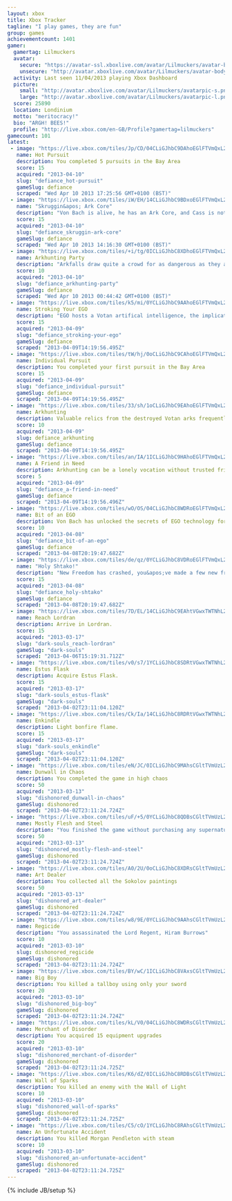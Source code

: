 ```yaml
---
layout: xbox
title: Xbox Tracker
tagline: "I play games, they are fun"
group: games
achievementcount: 1401
gamer: 
  gamertag: Lilmuckers
  avatar: 
    secure: "https://avatar-ssl.xboxlive.com/avatar/Lilmuckers/avatar-body.png"
    unsecure: "http://avatar.xboxlive.com/avatar/Lilmuckers/avatar-body.png"
  activity: Last seen 11/04/2013 playing Xbox Dashboard
  picture: 
    small: "http://avatar.xboxlive.com/avatar/Lilmuckers/avatarpic-s.png"
    large: "http://avatar.xboxlive.com/avatar/Lilmuckers/avatarpic-l.png"
  score: 25890
  location: Londinium
  motto: "meritocracy!"
  bio: "ARGH! BEES!"
  profile: "http://live.xbox.com/en-GB/Profile?gamertag=lilmuckers"
gamecount: 101
latest: 
 - image: "https://live.xbox.com/tiles/Jp/CD/04CLiGJhbC9DAhoEGlFTVmQxL2FjaC8wLzg3AAAAAOfn5-yskDo=.jpg"
   name: Hot Pursuit
   description: You completed 5 pursuits in the Bay Area
   score: 15
   acquired: "2013-04-10"
   slug: "defiance_hot-pursuit"
   gameSlug: defiance
   scraped: "Wed Apr 10 2013 17:25:56 GMT+0100 (BST)"
 - image: "https://live.xbox.com/tiles/iW/EH/14CLiGJhbC9BDxoEGlFTVmQxL2FjaC8wLzU1AAAAAOfn5-goYZU=.jpg"
   name: "Skruggin&apos; Ark Core"
   description: "Von Bach is alive, he has an Ark Core, and Cass is not happy about it"
   score: 15
   acquired: "2013-04-10"
   slug: "defiance_skruggin-ark-core"
   gameSlug: defiance
   scraped: "Wed Apr 10 2013 14:16:30 GMT+0100 (BST)"
 - image: "https://live.xbox.com/tiles/+i/tg/0ICLiGJhbC8XDhoEGlFTVmQxL2FjaC8wLzRjAAAAAOfn5-9PK+Y=.jpg"
   name: Arkhunting Party
   description: "Arkfalls draw quite a crowd for as dangerous as they are;  Risk vs. reward, or so they say"
   score: 10
   acquired: "2013-04-10"
   slug: "defiance_arkhunting-party"
   gameSlug: defiance
   scraped: "Wed Apr 10 2013 00:44:42 GMT+0100 (BST)"
 - image: "https://live.xbox.com/tiles/k5/mi/0YCLiGJhbC9AAhoEGlFTVmQxL2FjaC8wLzg0AAAAAOfn5-6NmY8=.jpg"
   name: Stroking Your EGO
   description: "EGO hosts a Votan artifical intelligence, the implications of which are not fully understood"
   score: 15
   acquired: "2013-04-09"
   slug: "defiance_stroking-your-ego"
   gameSlug: defiance
   scraped: "2013-04-09T14:19:56.495Z"
 - image: "https://live.xbox.com/tiles/tW/hj/0oCLiGJhbC9CAhoEGlFTVmQxL2FjaC8wLzg2AAAAAOfn5-1MaKk=.jpg"
   name: Individual Pursuit
   description: You completed your first pursuit in the Bay Area
   score: 15
   acquired: "2013-04-09"
   slug: "defiance_individual-pursuit"
   gameSlug: defiance
   scraped: "2013-04-09T14:19:56.495Z"
 - image: "https://live.xbox.com/tiles/33/sh/1oCLiGJhbC9EAhoEGlFTVmQxL2FjaC8wLzgwAAAAAOfn5-kOe8M=.jpg"
   name: Arkhunting
   description: Valuable relics from the destroyed Votan arks frequently and dangerously rain from the sky
   score: 10
   acquired: "2013-04-09"
   slug: defiance_arkhunting
   gameSlug: defiance
   scraped: "2013-04-09T14:19:56.495Z"
 - image: "https://live.xbox.com/tiles/an/IA/1ICLiGJhbC9HAhoEGlFTVmQxL2FjaC8wLzgzAAAAAOfn5-svcnY=.jpg"
   name: A Friend in Need
   description: Arkhunting can be a lonely vocation without trusted friends
   score: 5
   acquired: "2013-04-09"
   slug: "defiance_a-friend-in-need"
   gameSlug: defiance
   scraped: "2013-04-09T14:19:56.496Z"
 - image: "https://live.xbox.com/tiles/wO/OS/04CLiGJhbC8WDRoEGlFTVmQxL2FjaC8wLzdiAAAAAOfn5-y949w=.jpg"
   name: Bit of an EGO
   description: Von Bach has unlocked the secrets of EGO technology for commercial use; You are proof
   score: 10
   acquired: "2013-04-08"
   slug: "defiance_bit-of-an-ego"
   gameSlug: defiance
   scraped: "2013-04-08T20:19:47.682Z"
 - image: "https://live.xbox.com/tiles/de/qz/0YCLiGJhbC8VDRoEGlFTVmQxL2FjaC8wLzdhAAAAAOfn5-6c6mk=.jpg"
   name: "Holy Shtako!"
   description: "New Freedom has crashed, you&apos;ve made a few new friends and one of them lives inside your head"
   score: 15
   acquired: "2013-04-08"
   slug: "defiance_holy-shtako"
   gameSlug: defiance
   scraped: "2013-04-08T20:19:47.682Z"
 - image: "https://live.xbox.com/tiles/7D/EL/14CLiGJhbC9EAhtVGwxTWTNhL2FjaC8wLzgwAAAAAOfn5-gkMfA=.jpg"
   name: Reach Lordran
   description: Arrive in Lordran.
   score: 15
   acquired: "2013-03-17"
   slug: "dark-souls_reach-lordran"
   gameSlug: "dark-souls"
   scraped: "2013-04-06T15:19:31.712Z"
 - image: "https://live.xbox.com/tiles/v0/s7/1YCLiGJhbC8SDRtVGwxTWTNhL2FjaC8wLzdmAAAAAOfn5-oUS6M=.jpg"
   name: Estus Flask
   description: Acquire Estus Flask.
   score: 15
   acquired: "2013-03-17"
   slug: "dark-souls_estus-flask"
   gameSlug: "dark-souls"
   scraped: "2013-04-02T23:11:04.120Z"
 - image: "https://live.xbox.com/tiles/Ck/Ia/14CLiGJhbC8RDRtVGwxTWTNhL2FjaC8wLzdlAAAAAOfn5-g1QhY=.jpg"
   name: Enkindle
   description: Light bonfire flame.
   score: 15
   acquired: "2013-03-17"
   slug: "dark-souls_enkindle"
   gameSlug: "dark-souls"
   scraped: "2013-04-02T23:11:04.120Z"
 - image: "https://live.xbox.com/tiles/eN/JC/0ICLiGJhbC9MAhsCGltTVmUzL2FjaC8wLzg4AAAAAOfn5-9t0mQ=.jpg"
   name: Dunwall in Chaos
   description: You completed the game in high chaos
   score: 50
   acquired: "2013-03-13"
   slug: "dishonored_dunwall-in-chaos"
   gameSlug: dishonored
   scraped: "2013-04-02T23:11:24.724Z"
 - image: "https://live.xbox.com/tiles/uF/+5/0YCLiGJhbC8QDBsCGltTVmUzL2FjaC8wLzZkAAAAAOfn5-6WX6Q=.jpg"
   name: Mostly Flesh and Steel
   description: "You finished the game without purchasing any supernatural powers or enhancements, besides Blink"
   score: 50
   acquired: "2013-03-13"
   slug: "dishonored_mostly-flesh-and-steel"
   gameSlug: dishonored
   scraped: "2013-04-02T23:11:24.724Z"
 - image: "https://live.xbox.com/tiles/A0/2U/0oCLiGJhbC8XDRsCGltTVmUzL2FjaC8wLzdjAAAAAOfn5-27TR8=.jpg"
   name: Art Dealer
   description: You collected all the Sokolov paintings
   score: 50
   acquired: "2013-03-13"
   slug: "dishonored_art-dealer"
   gameSlug: dishonored
   scraped: "2013-04-02T23:11:24.724Z"
 - image: "https://live.xbox.com/tiles/w8/9E/0YCLiGJhbC9AAhsCGltTVmUzL2FjaC8wLzg0AAAAAOfn5-5rz98=.jpg"
   name: Regicide
   description: "You assassinated the Lord Regent, Hiram Burrows"
   score: 10
   acquired: "2013-03-10"
   slug: dishonored_regicide
   gameSlug: dishonored
   scraped: "2013-04-02T23:11:24.724Z"
 - image: "https://live.xbox.com/tiles/BY/wC/1ICLiGJhbC8VAxsCGltTVmUzL2FjaC8wLzlhAAAAAOfn5-stjBk=.jpg"
   name: Big Boy
   description: You killed a tallboy using only your sword
   score: 20
   acquired: "2013-03-10"
   slug: "dishonored_big-boy"
   gameSlug: dishonored
   scraped: "2013-04-02T23:11:24.724Z"
 - image: "https://live.xbox.com/tiles/kL/V0/04CLiGJhbC8WDRsCGltTVmUzL2FjaC8wLzdiAAAAAOfn5-xbtYw=.jpg"
   name: Merchant of Disorder
   description: You acquired 15 equipment upgrades
   score: 20
   acquired: "2013-03-10"
   slug: "dishonored_merchant-of-disorder"
   gameSlug: dishonored
   scraped: "2013-04-02T23:11:24.725Z"
 - image: "https://live.xbox.com/tiles/K6/dZ/0ICLiGJhbC8RDBsCGltTVmUzL2FjaC8wLzZlAAAAAOfn5-92pzc=.jpg"
   name: Wall of Sparks
   description: You killed an enemy with the Wall of Light
   score: 10
   acquired: "2013-03-10"
   slug: "dishonored_wall-of-sparks"
   gameSlug: dishonored
   scraped: "2013-04-02T23:11:24.725Z"
 - image: "https://live.xbox.com/tiles/C5/cO/1YCLiGJhbC8RAhsCGltTVmUzL2FjaC8wLzhlAAAAAOfn5-ohlxc=.jpg"
   name: An Unfortunate Accident
   description: You killed Morgan Pendleton with steam
   score: 10
   acquired: "2013-03-10"
   slug: "dishonored_an-unfortunate-accident"
   gameSlug: dishonored
   scraped: "2013-04-02T23:11:24.725Z"
---
```

{% include JB/setup %}